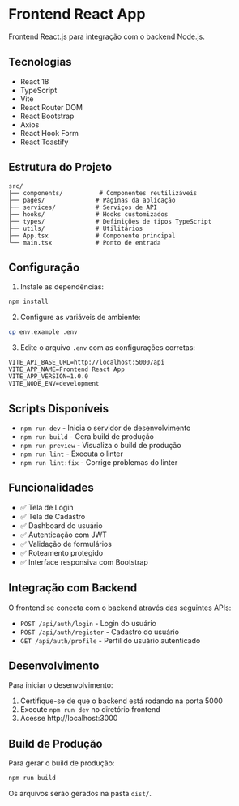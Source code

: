 # Frontend React App

Frontend React.js para integração com o backend Node.js.

## Tecnologias

- React 18
- TypeScript
- Vite
- React Router DOM
- React Bootstrap
- Axios
- React Hook Form
- React Toastify

## Estrutura do Projeto

```
src/
├── components/          # Componentes reutilizáveis
├── pages/              # Páginas da aplicação
├── services/           # Serviços de API
├── hooks/              # Hooks customizados
├── types/              # Definições de tipos TypeScript
├── utils/              # Utilitários
├── App.tsx             # Componente principal
└── main.tsx            # Ponto de entrada
```

## Configuração

1. Instale as dependências:
```bash
npm install
```

2. Configure as variáveis de ambiente:
```bash
cp env.example .env
```

3. Edite o arquivo `.env` com as configurações corretas:
```
VITE_API_BASE_URL=http://localhost:5000/api
VITE_APP_NAME=Frontend React App
VITE_APP_VERSION=1.0.0
VITE_NODE_ENV=development
```

## Scripts Disponíveis

- `npm run dev` - Inicia o servidor de desenvolvimento
- `npm run build` - Gera build de produção
- `npm run preview` - Visualiza o build de produção
- `npm run lint` - Executa o linter
- `npm run lint:fix` - Corrige problemas do linter

## Funcionalidades

- ✅ Tela de Login
- ✅ Tela de Cadastro
- ✅ Dashboard do usuário
- ✅ Autenticação com JWT
- ✅ Validação de formulários
- ✅ Roteamento protegido
- ✅ Interface responsiva com Bootstrap

## Integração com Backend

O frontend se conecta com o backend através das seguintes APIs:

- `POST /api/auth/login` - Login do usuário
- `POST /api/auth/register` - Cadastro do usuário
- `GET /api/auth/profile` - Perfil do usuário autenticado

## Desenvolvimento

Para iniciar o desenvolvimento:

1. Certifique-se de que o backend está rodando na porta 5000
2. Execute `npm run dev` no diretório frontend
3. Acesse http://localhost:3000

## Build de Produção

Para gerar o build de produção:

```bash
npm run build
```

Os arquivos serão gerados na pasta `dist/`.
